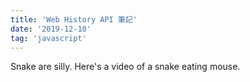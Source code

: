 ```yaml
---
title: 'Web History API 筆記'
date: '2019-12-10'
tag: 'javascript'
---
```


Snake are silly.
Here's a video of a snake eating mouse.

